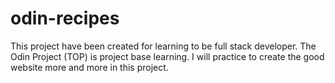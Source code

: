 # odin-recipes

This project have been created for learning to be full stack developer. The Odin Project (TOP) is project base learning. I will practice to create the good website more and more in this project.